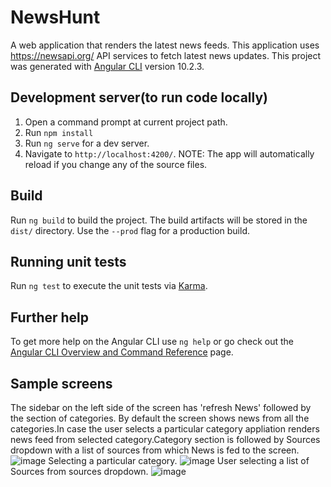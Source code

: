 # NewsHunt

A web application that renders the latest news feeds. This application uses https://newsapi.org/ API services to fetch latest news updates.
This project was generated with [Angular CLI](https://github.com/angular/angular-cli) version 10.2.3.

## Development server(to run code locally)

1) Open a command prompt at current project path.
2) Run `npm install`
3) Run `ng serve` for a dev server. 
4) Navigate to `http://localhost:4200/`.
NOTE: The app will automatically reload if you change any of the source files.

## Build

Run `ng build` to build the project. The build artifacts will be stored in the `dist/` directory. Use the `--prod` flag for a production build.

## Running unit tests

Run `ng test` to execute the unit tests via [Karma](https://karma-runner.github.io).

## Further help

To get more help on the Angular CLI use `ng help` or go check out the [Angular CLI Overview and Command Reference](https://angular.io/cli) page.

## Sample screens

The sidebar on the left side of the screen has 'refresh News' followed by the section of categories. By default the screen shows news from all the categories.In case the user selects a particular category appliation renders news feed from selected category.Category section is followed by Sources dropdown with a list of sources from which News is fed to the screen.
![image](https://user-images.githubusercontent.com/90762384/133429386-c23f7b71-5fcc-46af-868b-f71893c7e917.png)
Selecting a particular category.
![image](https://user-images.githubusercontent.com/90762384/133428808-098bef97-b279-416f-b47d-887f5cd2851f.png)
User selecting a list of Sources from sources dropdown.
![image](https://user-images.githubusercontent.com/90762384/133430555-99ed7844-498f-48d1-b0df-35887fb69455.png)


